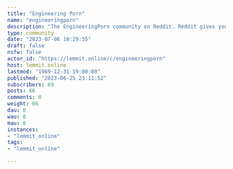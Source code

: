 ```yaml
---
title: "Engineering Porn" 
name: "engineeringporn"
description: "The EngineeringPorn community on Reddit. Reddit gives you the best of the internet in one place."
type: community
date: "2023-07-06 18:29:35"
draft: false
nsfw: false
actor_id: "https://lemmit.online/c/engineeringporn"
host: lemmit.online
lastmod: "1969-12-31 19:00:00"
published: "2023-06-25 23:11:52"
subscribers: 69
posts: 66
comments: 0
weight: 66
dau: 0
wau: 0
mau: 0
instances:
- "lemmit_online"
tags: 
- "lemmit_online"

---
```

